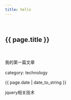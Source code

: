 ```yaml
---
title: hello
---
```


　　<h2>{{ page.title }}</h2>

　　<p>我的第一篇文章</p>
category: technology
　　<p>{{ page.date | date_to_string }}</p>


jquery相关技术
